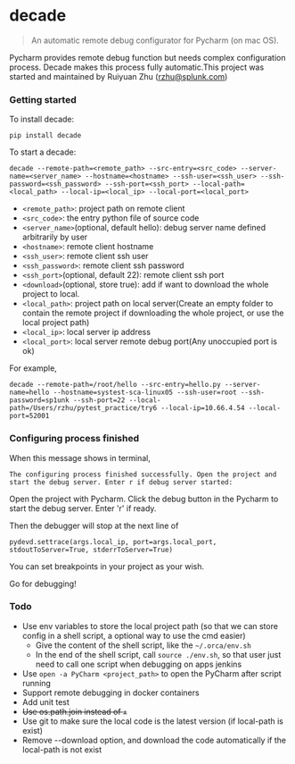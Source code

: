 # decade

> An automatic remote debug configurator for Pycharm (on mac OS).


Pycharm provides remote debug function but needs complex configuration process.
Decade makes this process fully automatic.This project was started and maintained by Ruiyuan Zhu (rzhu@splunk.com)


### Getting started

To install decade:
```
pip install decade
```

To start a decade:
```
decade --remote-path=<remote_path> --src-entry=<src_code> --server-name=<server_name> --hostname=<hostname> --ssh-user=<ssh_user> --ssh-password=<ssh_password> --ssh-port=<ssh_port> --local-path=<local_path> --local-ip=<local_ip> --local-port=<local_port>
```

- `<remote_path>`: project path on remote client
- `<src_code>`: the entry python file of source code
- `<server_name>`(optional, default hello): debug server name defined arbitrarily by user
- `<hostname>`: remote client hostname
- `<ssh_user>`: remote client ssh user
- `<ssh_password>`: remote client ssh password
- `<ssh_port>`(optional, default 22): remote client ssh port
- `<download>`(optional, store true): add if want to download the whole project to local. 
- `<local_path>`: project path on local server(Create an empty folder to contain the remote project if downloading the whole project, or use the local project path)
- `<local_ip>`: local server ip address
- `<local_port>`: local server remote debug port(Any unoccupied port is ok)

For example,
```
decade --remote-path=/root/hello --src-entry=hello.py --server-name=hello --hostname=systest-sca-linux05 --ssh-user=root --ssh-password=sp1unk --ssh-port=22 --local-path=/Users/rzhu/pytest_practice/try6 --local-ip=10.66.4.54 --local-port=52001
```


### Configuring process finished

When this message shows in terminal, 
```
The configuring process finished successfully. Open the project and start the debug server. Enter r if debug server started:
```
Open the project with Pycharm. Click the debug button in the Pycharm to start the debug server. Enter 'r' if ready.

Then the debugger will stop at the next line of 
```
pydevd.settrace(args.local_ip, port=args.local_port, stdoutToServer=True, stderrToServer=True)
```

You can set breakpoints in your project as your wish.

Go for debugging!


### Todo

- Use env variables to store the local project path (so that we can store config in a shell script, a optional way to use the cmd easier)
    - Give the content of the shell script, like the `~/.orca/env.sh`
    - In the end of the shell script, call `source ./env.sh`, so that user just need to call one script when debugging on apps jenkins
- Use `open -a PyCharm <project_path>` to open the PyCharm after script running
- Support remote debugging in docker containers
- Add unit test
- ~~Use os.path.join instead of `+`~~
- Use git to make sure the local code is the latest version (if local-path is exist)
- Remove --download option, and download the code automatically if the local-path is not exist